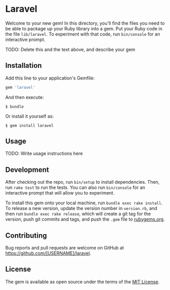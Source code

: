 # Laravel

Welcome to your new gem! In this directory, you'll find the files you need to be able to package up your Ruby library into a gem. Put your Ruby code in the file `lib/laravel`. To experiment with that code, run `bin/console` for an interactive prompt.

TODO: Delete this and the text above, and describe your gem

## Installation

Add this line to your application's Gemfile:

```ruby
gem 'laravel'
```

And then execute:

    $ bundle

Or install it yourself as:

    $ gem install laravel

## Usage

TODO: Write usage instructions here

## Development

After checking out the repo, run `bin/setup` to install dependencies. Then, run `rake test` to run the tests. You can also run `bin/console` for an interactive prompt that will allow you to experiment.

To install this gem onto your local machine, run `bundle exec rake install`. To release a new version, update the version number in `version.rb`, and then run `bundle exec rake release`, which will create a git tag for the version, push git commits and tags, and push the `.gem` file to [rubygems.org](https://rubygems.org).

## Contributing

Bug reports and pull requests are welcome on GitHub at https://github.com/[USERNAME]/laravel.


## License

The gem is available as open source under the terms of the [MIT License](http://opensource.org/licenses/MIT).

